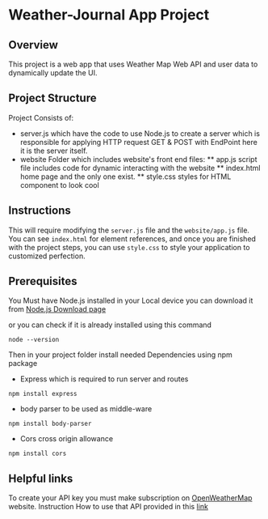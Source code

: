 # Weather-Journal App Project

## Overview
This project is a web app that uses Weather Map Web API and user data to dynamically update the UI. 

## Project Structure 
Project Consists of:
* server.js which have the code to use Node.js to create a server which is responsible for applying HTTP request GET & POST with EndPoint here it is the server itself.
* website Folder which includes website's front end files:
** app.js script file includes code for dynamic interacting with the website
** index.html home page and the only one exist.
** style.css styles for HTML component to look cool

## Instructions
This will require modifying the `server.js` file and the `website/app.js` file. You can see `index.html` for element references, and once you are finished with the project steps, you can use `style.css` to style your application to customized perfection.

## Prerequisites
You Must have Node.js installed in your Local device you can download it from [Node.js Download page](https://nodejs.org/en/download/)

or you can check if it is already installed using this command
```
node --version
```
Then in your project folder install needed Dependencies using npm package
* Express which is required to run server and routes 
``` 
npm install express 
```
* body parser to be used as middle-ware
``` 
npm install body-parser
```
* Cors cross origin allowance
``` 
npm install cors 
```

## Helpful links 
To create your API key you must make subscription on [OpenWeatherMap](https://openweathermap.org/api) website.
Instruction How to use that API provided in this [link](https://openweathermap.org/current) 
